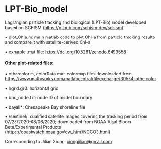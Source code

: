 # LPT-Bio_model
Lagrangian particle tracking and biological (LPT-Bio) model developed based on SCHISM (https://github.com/schism-dev/schism)

• plot_Chla.m: main matlab code to plot Chl-a from particle tracking results and compare it with satellite-derived Chl-a

• exmaple .mat file: https://doi.org/10.5281/zenodo.6499558

#### Other plot-related files:
• othercolor.m, colorData.mat: colormap files downloaded from https://www.mathworks.com/matlabcentral/fileexchange/30564-othercolor

• hgrid.gr3: horizontal grid 

• bnd_node.txt: node ID of model boundary

• bayall*: Chesapeake Bay shoreline file

• /sentinel/: qualified satellite images covering the tracking period from 07/28/2020-08/06/2020; downloaded from NOAA Algal Bloom Beta/Experimental Products (https://coastwatch.noaa.gov/cw_html/NCCOS.html)

Corresponding to Jilian Xiong: xiongjilian@gmail.com
